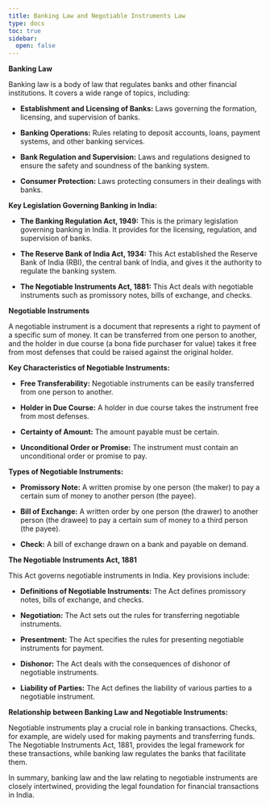 ```yaml
---
title: Banking Law and Negotiable Instruments Law
type: docs
toc: true
sidebar:
  open: false
---
```


**Banking Law**

Banking law is a body of law that regulates banks and other financial institutions. It covers a wide range of topics, including:

*   **Establishment and Licensing of Banks:** Laws governing the formation, licensing, and supervision of banks.

*   **Banking Operations:** Rules relating to deposit accounts, loans, payment systems, and other banking services.

*   **Bank Regulation and Supervision:** Laws and regulations designed to ensure the safety and soundness of the banking system.

*   **Consumer Protection:** Laws protecting consumers in their dealings with banks.

**Key Legislation Governing Banking in India:**

*   **The Banking Regulation Act, 1949:** This is the primary legislation governing banking in India. It provides for the licensing, regulation, and supervision of banks.

*   **The Reserve Bank of India Act, 1934:** This Act established the Reserve Bank of India (RBI), the central bank of India, and gives it the authority to regulate the banking system.

*   **The Negotiable Instruments Act, 1881:** This Act deals with negotiable instruments such as promissory notes, bills of exchange, and checks.

**Negotiable Instruments**

A negotiable instrument is a document that represents a right to payment of a specific sum of money. It can be transferred from one person to another, and the holder in due course (a bona fide purchaser for value) takes it free from most defenses that could be raised against the original holder.

**Key Characteristics of Negotiable Instruments:**

*   **Free Transferability:** Negotiable instruments can be easily transferred from one person to another.

*   **Holder in Due Course:** A holder in due course takes the instrument free from most defenses.

*   **Certainty of Amount:** The amount payable must be certain.

*   **Unconditional Order or Promise:** The instrument must contain an unconditional order or promise to pay.

**Types of Negotiable Instruments:**

*   **Promissory Note:** A written promise by one person (the maker) to pay a certain sum of money to another person (the payee).

*   **Bill of Exchange:** A written order by one person (the drawer) to another person (the drawee) to pay a certain sum of money to a third person (the payee).

*   **Check:** A bill of exchange drawn on a bank and payable on demand.

**The Negotiable Instruments Act, 1881**

This Act governs negotiable instruments in India. Key provisions include:

*   **Definitions of Negotiable Instruments:** The Act defines promissory notes, bills of exchange, and checks.

*   **Negotiation:** The Act sets out the rules for transferring negotiable instruments.

*   **Presentment:** The Act specifies the rules for presenting negotiable instruments for payment.

*   **Dishonor:** The Act deals with the consequences of dishonor of negotiable instruments.

*   **Liability of Parties:** The Act defines the liability of various parties to a negotiable instrument.

**Relationship between Banking Law and Negotiable Instruments:**

Negotiable instruments play a crucial role in banking transactions. Checks, for example, are widely used for making payments and transferring funds. The Negotiable Instruments Act, 1881, provides the legal framework for these transactions, while banking law regulates the banks that facilitate them.

In summary, banking law and the law relating to negotiable instruments are closely intertwined, providing the legal foundation for financial transactions in India.

